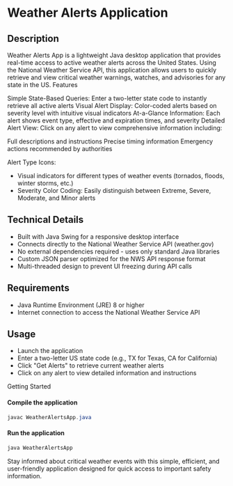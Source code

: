 # Weather Alerts Application

## Description
Weather Alerts App is a lightweight Java desktop application that provides real-time access to active weather alerts across the United States. Using the National Weather Service API, this application allows users to quickly retrieve and view critical weather warnings, watches, and advisories for any state in the US.
Features

Simple State-Based Queries: Enter a two-letter state code to instantly retrieve all active alerts
Visual Alert Display: Color-coded alerts based on severity level with intuitive visual indicators
At-a-Glance Information: Each alert shows event type, effective and expiration times, and severity
Detailed Alert View: Click on any alert to view comprehensive information including:

Full descriptions and instructions
Precise timing information
Emergency actions recommended by authorities


Alert Type Icons: 
* Visual indicators for different types of weather events (tornados, floods, winter storms, etc.)
* Severity Color Coding: Easily distinguish between Extreme, Severe, Moderate, and Minor alerts

## Technical Details

* Built with Java Swing for a responsive desktop interface
* Connects directly to the National Weather Service API (weather.gov)
* No external dependencies required - uses only standard Java libraries
* Custom JSON parser optimized for the NWS API response format
* Multi-threaded design to prevent UI freezing during API calls

## Requirements

* Java Runtime Environment (JRE) 8 or higher
* Internet connection to access the National Weather Service API

## Usage

* Launch the application
* Enter a two-letter US state code (e.g., TX for Texas, CA for California)
* Click "Get Alerts" to retrieve current weather alerts
* Click on any alert to view detailed information and instructions

Getting Started
#### Compile the application
```java
javac WeatherAlertsApp.java
```
#### Run the application
```java
java WeatherAlertsApp
```

Stay informed about critical weather events with this simple, efficient, and user-friendly application designed for quick access to important safety information.
